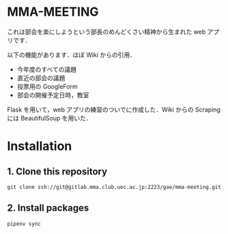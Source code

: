 # MMA-MEETING

これは部会を楽にしようという部長のめんどくさい精神から生まれた web アプリです．

以下の機能があります．ほぼ Wiki からの引用．

-   今年度のすべての議題
-   直近の部会の議題
-   投票用の GoogleForm
-   部会の開催予定日時，教室

Flask を用いて，web アプリの練習のついでに作成した．Wiki からの Scraping には BeautifulSoup を用いた．

# Installation

## 1. Clone this repository

```
git clone ssh://git@gitlab.mma.club.uec.ac.jp:2223/gae/mma-meeting.git
```

## 2. Install packages

```
pipenv sync
```
